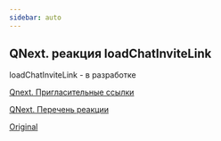 ```yaml
---
sidebar: auto
---
```


## QNext. реакция loadChatInviteLink

loadChatInviteLink - в разработке



[Qnext. Пригласительные ссылки](/docs-test/ph/admin/invitelink-about)

[QNext. Перечень реакции](/docs-test/ph/reactions)

[Original](https://telegra.ph/QNext-admin-reaction-loadChatInviteLink-09-25)